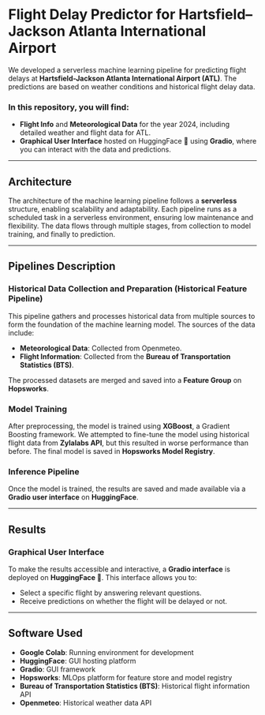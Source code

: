 # Flight Delay Predictor for Hartsfield–Jackson Atlanta International Airport

We developed a serverless machine learning pipeline for predicting flight delays at **Hartsfield-Jackson Atlanta International Airport (ATL)**. The predictions are based on weather conditions and historical flight delay data. 

### In this repository, you will find:
- **Flight Info** and **Meteorological Data** for the year 2024, including detailed weather and flight data for ATL.
- **Graphical User Interface** hosted on HuggingFace 🤗 using **Gradio**, where you can interact with the data and predictions.

---

## Architecture

The architecture of the machine learning pipeline follows a **serverless** structure, enabling scalability and adaptability. Each pipeline runs as a scheduled task in a serverless environment, ensuring low maintenance and flexibility. The data flows through multiple stages, from collection to model training, and finally to prediction.

---

## Pipelines Description

### **Historical Data Collection and Preparation (Historical Feature Pipeline)**
This pipeline gathers and processes historical data from multiple sources to form the foundation of the machine learning model. The sources of the data include:
- **Meteorological Data**: Collected from Openmeteo.
- **Flight Information**: Collected from the **Bureau of Transportation Statistics (BTS)**.

The processed datasets are merged and saved into a **Feature Group** on **Hopsworks**.

### **Model Training**
After preprocessing, the model is trained using **XGBoost**, a Gradient Boosting framework. We attempted to fine-tune the model using historical flight data from **Zylalabs API**, but this resulted in worse performance than before. The final model is saved in **Hopsworks Model Registry**.

### **Inference Pipeline**
Once the model is trained, the results are saved and made available via a **Gradio user interface** on **HuggingFace**.

---

## Results

### **Graphical User Interface**
To make the results accessible and interactive, a **Gradio interface** is deployed on **HuggingFace 🤗**. This interface allows you to:
- Select a specific flight by answering relevant questions.
- Receive predictions on whether the flight will be delayed or not.

---

## Software Used
- **Google Colab**: Running environment for development
- **HuggingFace**: GUI hosting platform
- **Gradio**: GUI framework
- **Hopsworks**: MLOps platform for feature store and model registry
- **Bureau of Transportation Statistics (BTS)**: Historical flight information API
- **Openmeteo**: Historical weather data API
